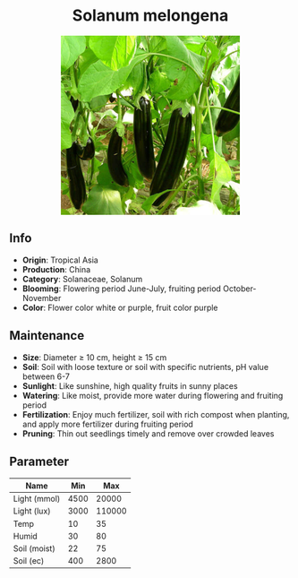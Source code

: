 <h1 align='center'>Solanum melongena</h1>
<p align="center">
    <img 
        align='center'
        width='320'
        src="../images/solanum melongena.png" 
        alt='Solanum melongena' />
</p>

## Info

 - **Origin**: Tropical Asia
 - **Production**: China
 - **Category**: Solanaceae, Solanum
 - **Blooming**: Flowering period June-July, fruiting period October-November
 - **Color**: Flower color white or purple, fruit color purple

## Maintenance

 - **Size**: Diameter ≥ 10 cm, height ≥ 15 cm
 - **Soil**: Soil with loose texture or soil with specific nutrients, pH value between 6-7
 - **Sunlight**: Like sunshine, high quality fruits in sunny places
 - **Watering**: Like moist, provide more water during flowering and fruiting period
 - **Fertilization**: Enjoy much fertilizer, soil with rich compost when planting, and apply more fertilizer during fruiting period
 - **Pruning**: Thin out seedlings timely and remove over crowded leaves

## Parameter

| Name         | Min  | Max   |
|--------------|------|-------|
| Light (mmol) | 4500 | 20000  |
| Light (lux)  | 3000 | 110000 |
| Temp         | 10    | 35    |
| Humid        | 30   | 80    |
| Soil (moist) | 22   | 75    |
| Soil (ec)    | 400  | 2800  |